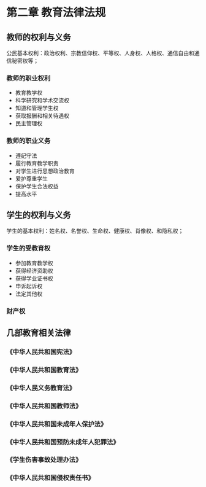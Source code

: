 # 第二章 教育法律法规
## 教师的权利与义务

公民基本权利：政治权利、宗教信仰权、平等权、人身权、人格权、通信自由和通信秘密权等；

### 教师的职业权利
- 教育教学权
- 科学研究和学术交流权
- 知道和管理学生权
- 获取报酬和相关待遇权
- 民主管理权

### 教师的职业义务
- 遵纪守法
- 履行教育教学职责
- 对学生进行思想政治教育
- 爱护尊重学生
- 保护学生合法权益
- 提高水平

## 学生的权利与义务
学生的基本权利：姓名权、名誉权、生命权、健康权、肖像权、和隐私权；

### 学生的受教育权
- 参加教育教学权
- 获得经济资助权
- 获得学业证书权
- 申诉起诉权
- 法定其他权

### 财产权


## 几部教育相关法律
### 《中华人民共和国宪法》
### 《中华人民共和国教育法》
### 《中华人民义务教育法》
### 《中华人民共和国教师法》
### 《中华人民共和国未成年人保护法》
### 《中华人民共和国预防未成年人犯罪法》
### 《学生伤害事故处理办法》
### 《中华人民共和国侵权责任书》
